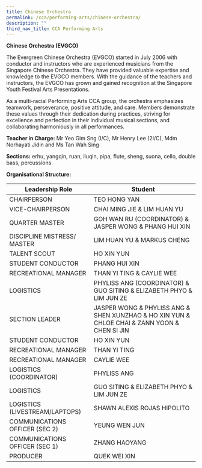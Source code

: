 ```yaml
---
title: Chinese Orchestra
permalink: /cca/performing-arts/chinese-orchestra/
description: ""
third_nav_title: CCA Performing Arts
---
```

**Chinese Orchestra (EVGCO)**

The Evergreen Chinese Orchestra (EVGCO) started in July 2006 with conductor and instructors who are experienced musicians from the Singapore Chinese Orchestra. They have provided valuable expertise and knowledge to the EVGCO members. With the guidance of the teachers and instructors, the EVGCO has grown and gained recognition at the Singapore Youth Festival Arts Presentations.

As a multi-racial Performing Arts CCA group, the orchestra emphasizes teamwork, perseverance, positive attitude, and care. Members demonstrate these values through their dedication during practices, striving for excellence and perfection in their individual musical sections, and collaborating harmoniously in all performances.

**Teacher in Charge:** Mr Yeo Gim Sng (I/C), Mr Henry Lee (2I/C), Mdm Norhayati Jidin and Ms Tan Wah Sing

 **Sections:** erhu, yangqin, ruan, liuqin, pipa, flute, sheng, suona, cello, double bass, percussions
 
 **Organisational Structure:**
 
 | Leadership Role | Student                                  |
|---------------------------------|-------------------------------------------------------|
| CHAIRPERSON | TEO HONG YAN                                           |
| VICE-CHAIRPERSON | CHAI MING JIE & LIM HUAN YU                                          |
| QUARTER MASTER | GOH WAN RU (COORDINATOR) & JASPER WONG & PHANG HUI XIN                                            |
| DISCIPLINE MISTRESS/ MASTER          | LIM HUAN YU & MARKUS CHENG                                    |
| TALENT SCOUT                | HO XIN YUN                                     |
| STUDENT CONDUCTOR         | PHANG HUI XIN                                   |
| RECREATIONAL MANAGER                           | THAN YI TING & CAYLIE WEE                    |
| LOGISTICS                 | PHYLISS ANG (COORDINATOR) & GUO SITING & ELIZABETH PHYO & LIM JUN ZE                                    |
| SECTION LEADER                   | JASPER WONG & PHYLISS ANG & SHEN XUNZHAO & HO XIN YUN & CHLOE CHAI & ZANN YOON & CHEN SI JIN                                 |
STUDENT CONDUCTOR         | HO XIN YUN                               |
| RECREATIONAL MANAGER                   | THAN YI TING |
| RECREATIONAL MANAGER         | CAYLIE WEE                               |
| LOGISTICS (COORDINATOR)         | PHYLISS ANG                               |
| LOGISTICS         |  GUO SITING & ELIZABETH PHYO & LIM JUN ZE|
LOGISTICS (LIVESTREAM/LAPTOPS)         | SHAWN ALEXIS ROJAS HIPOLITO                               |
| COMMUNICATIONS OFFICER (SEC 2)      | YEUNG WEN JUN                              |
| COMMUNICATIONS OFFICER (SEC 1)      | ZHANG HAOYANG                                 |
PRODUCER                   | QUEK WEI XIN                                |
